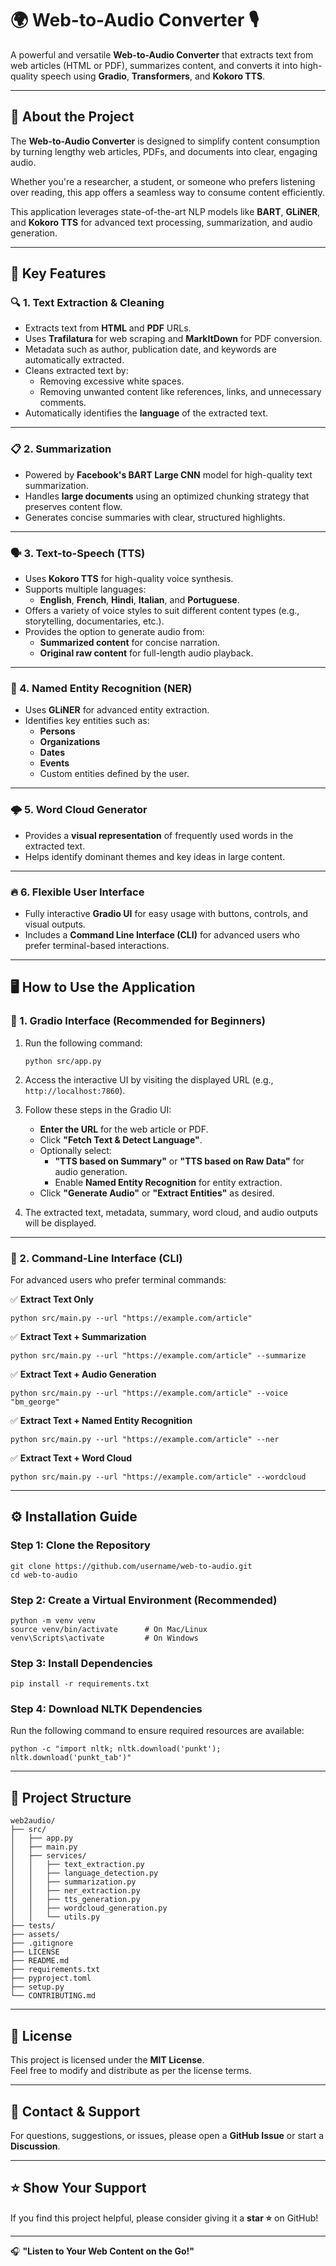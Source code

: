 
# 🌍 Web-to-Audio Converter 🎙️

A powerful and versatile **Web-to-Audio Converter** that extracts text from web articles (HTML or PDF), summarizes content, and converts it into high-quality speech using **Gradio**, **Transformers**, and **Kokoro TTS**.

---

## 📖 About the Project
The **Web-to-Audio Converter** is designed to simplify content consumption by turning lengthy web articles, PDFs, and documents into clear, engaging audio.

Whether you're a researcher, a student, or someone who prefers listening over reading, this app offers a seamless way to consume content efficiently.

This application leverages state-of-the-art NLP models like **BART**, **GLiNER**, and **Kokoro TTS** for advanced text processing, summarization, and audio generation.

---

## 🚀 Key Features
### 🔍 1. Text Extraction & Cleaning
- Extracts text from **HTML** and **PDF** URLs.
- Uses **Trafilatura** for web scraping and **MarkItDown** for PDF conversion.
- Metadata such as author, publication date, and keywords are automatically extracted.
- Cleans extracted text by:
  - Removing excessive white spaces.
  - Removing unwanted content like references, links, and unnecessary comments.
- Automatically identifies the **language** of the extracted text.

---

### 📋 2. Summarization
- Powered by **Facebook's BART Large CNN** model for high-quality text summarization.
- Handles **large documents** using an optimized chunking strategy that preserves content flow.
- Generates concise summaries with clear, structured highlights.

---

### 🗣️ 3. Text-to-Speech (TTS)
- Uses **Kokoro TTS** for high-quality voice synthesis.
- Supports multiple languages:
  - **English**, **French**, **Hindi**, **Italian**, and **Portuguese**.
- Offers a variety of voice styles to suit different content types (e.g., storytelling, documentaries, etc.).
- Provides the option to generate audio from:
  - **Summarized content** for concise narration.
  - **Original raw content** for full-length audio playback.

---

### 🧠 4. Named Entity Recognition (NER)
- Uses **GLiNER** for advanced entity extraction.
- Identifies key entities such as:
  - **Persons**
  - **Organizations**
  - **Dates**
  - **Events**
  - Custom entities defined by the user.

---

### 🌩️ 5. Word Cloud Generator
- Provides a **visual representation** of frequently used words in the extracted text.
- Helps identify dominant themes and key ideas in large content.

---

### 🔥 6. Flexible User Interface
- Fully interactive **Gradio UI** for easy usage with buttons, controls, and visual outputs.
- Includes a **Command Line Interface (CLI)** for advanced users who prefer terminal-based interactions.

---

## 🖥️ How to Use the Application

### 🚀 1. Gradio Interface (Recommended for Beginners)
1. Run the following command:
   ```
   python src/app.py
   ```

2. Access the interactive UI by visiting the displayed URL (e.g., `http://localhost:7860`).  
3. Follow these steps in the Gradio UI:
   - **Enter the URL** for the web article or PDF.
   - Click **"Fetch Text & Detect Language"**.
   - Optionally select:
     - **"TTS based on Summary"** or **"TTS based on Raw Data"** for audio generation.
     - Enable **Named Entity Recognition** for entity extraction.
   - Click **"Generate Audio"** or **"Extract Entities"** as desired.
4. The extracted text, metadata, summary, word cloud, and audio outputs will be displayed.

---

### 🚀 2. Command-Line Interface (CLI)
For advanced users who prefer terminal commands:

✅ **Extract Text Only**
```
python src/main.py --url "https://example.com/article"
```

✅ **Extract Text + Summarization**
``` 
python src/main.py --url "https://example.com/article" --summarize
```

✅ **Extract Text + Audio Generation**
``` 
python src/main.py --url "https://example.com/article" --voice "bm_george"
```

✅ **Extract Text + Named Entity Recognition**
``` 
python src/main.py --url "https://example.com/article" --ner
```

✅ **Extract Text + Word Cloud**
``` 
python src/main.py --url "https://example.com/article" --wordcloud
```

---

## ⚙️ Installation Guide
### Step 1: Clone the Repository
``` 
git clone https://github.com/username/web-to-audio.git
cd web-to-audio
```

### Step 2: Create a Virtual Environment (Recommended)
``` 
python -m venv venv
source venv/bin/activate      # On Mac/Linux
venv\Scripts\activate         # On Windows
```

### Step 3: Install Dependencies
``` 
pip install -r requirements.txt
```

### Step 4: Download NLTK Dependencies
Run the following command to ensure required resources are available:

``` 
python -c "import nltk; nltk.download('punkt'); nltk.download('punkt_tab')"
```

---

## 📂 Project Structure
```
web2audio/
├── src/
│   ├── app.py
│   ├── main.py
│   ├── services/
│   │   ├── text_extraction.py
│   │   ├── language_detection.py
│   │   ├── summarization.py
│   │   ├── ner_extraction.py
│   │   ├── tts_generation.py
│   │   ├── wordcloud_generation.py
│   │   └── utils.py
├── tests/
├── assets/
├── .gitignore
├── LICENSE
├── README.md
├── requirements.txt
├── pyproject.toml
├── setup.py
└── CONTRIBUTING.md
```

---

## 📜 License
This project is licensed under the **MIT License**.  
Feel free to modify and distribute as per the license terms.

---

## 💬 Contact & Support
For questions, suggestions, or issues, please open a **GitHub Issue** or start a **Discussion**.

---

## ⭐ Show Your Support
If you find this project helpful, please consider giving it a **star ⭐** on GitHub!

---

🎧 **"Listen to Your Web Content on the Go!"**
